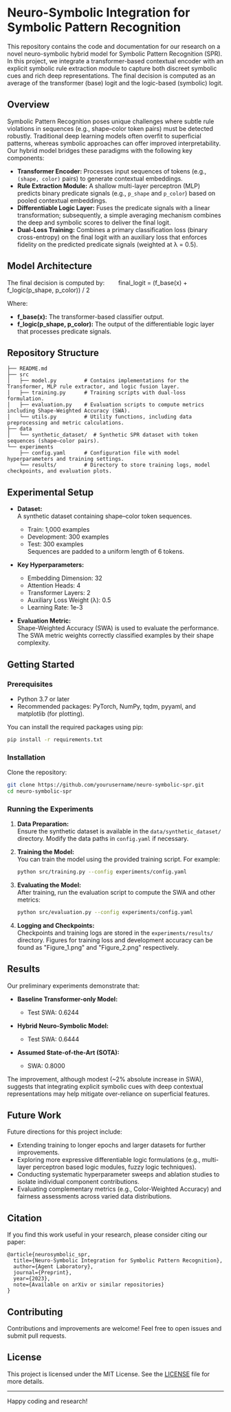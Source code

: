 # Neuro-Symbolic Integration for Symbolic Pattern Recognition

This repository contains the code and documentation for our research on a novel neuro-symbolic hybrid model for Symbolic Pattern Recognition (SPR). In this project, we integrate a transformer-based contextual encoder with an explicit symbolic rule extraction module to capture both discreet symbolic cues and rich deep representations. The final decision is computed as an average of the transformer (base) logit and the logic-based (symbolic) logit.

## Overview

Symbolic Pattern Recognition poses unique challenges where subtle rule violations in sequences (e.g., shape–color token pairs) must be detected robustly. Traditional deep learning models often overfit to superficial patterns, whereas symbolic approaches can offer improved interpretability. Our hybrid model bridges these paradigms with the following key components:

- **Transformer Encoder:** Processes input sequences of tokens (e.g., `(shape, color)` pairs) to generate contextual embeddings.  
- **Rule Extraction Module:** A shallow multi-layer perceptron (MLP) predicts binary predicate signals (e.g., `p_shape` and `p_color`) based on pooled contextual embeddings.
- **Differentiable Logic Layer:** Fuses the predicate signals with a linear transformation; subsequently, a simple averaging mechanism combines the deep and symbolic scores to deliver the final logit.
- **Dual-Loss Training:** Combines a primary classification loss (binary cross-entropy) on the final logit with an auxiliary loss that enforces fidelity on the predicted predicate signals (weighted at λ = 0.5).

## Model Architecture

The final decision is computed by:
  final_logit = (f_base(x) + f_logic(p_shape, p_color)) / 2

Where:
- **f_base(x):** The transformer-based classifier output.
- **f_logic(p_shape, p_color):** The output of the differentiable logic layer that processes predicate signals.

## Repository Structure

```
├── README.md
├── src
│   ├── model.py         # Contains implementations for the Transformer, MLP rule extractor, and logic fusion layer.
│   ├── training.py      # Training scripts with dual-loss formulation.
│   ├── evaluation.py    # Evaluation scripts to compute metrics including Shape-Weighted Accuracy (SWA).
│   └── utils.py         # Utility functions, including data preprocessing and metric calculations.
├── data
│   └── synthetic_dataset/  # Synthetic SPR dataset with token sequences (shape–color pairs).
└── experiments
    ├── config.yaml      # Configuration file with model hyperparameters and training settings.
    └── results/         # Directory to store training logs, model checkpoints, and evaluation plots.
```

## Experimental Setup

- **Dataset:**  
  A synthetic dataset containing shape–color token sequences.  
  - Train: 1,000 examples  
  - Development: 300 examples  
  - Test: 300 examples  
  Sequences are padded to a uniform length of 6 tokens.

- **Key Hyperparameters:**
  - Embedding Dimension: 32  
  - Attention Heads: 4  
  - Transformer Layers: 2  
  - Auxiliary Loss Weight (λ): 0.5  
  - Learning Rate: 1e-3  

- **Evaluation Metric:**  
  Shape-Weighted Accuracy (SWA) is used to evaluate the performance. The SWA metric weights correctly classified examples by their shape complexity.

## Getting Started

### Prerequisites

- Python 3.7 or later
- Recommended packages: PyTorch, NumPy, tqdm, pyyaml, and matplotlib (for plotting).

You can install the required packages using pip:

```bash
pip install -r requirements.txt
```

### Installation

Clone the repository:

```bash
git clone https://github.com/yourusername/neuro-symbolic-spr.git
cd neuro-symbolic-spr
```

### Running the Experiments

1. **Data Preparation:**  
   Ensure the synthetic dataset is available in the `data/synthetic_dataset/` directory. Modify the data paths in `config.yaml` if necessary.

2. **Training the Model:**  
   You can train the model using the provided training script. For example:

   ```bash
   python src/training.py --config experiments/config.yaml
   ```

3. **Evaluating the Model:**  
   After training, run the evaluation script to compute the SWA and other metrics:

   ```bash
   python src/evaluation.py --config experiments/config.yaml
   ```

4. **Logging and Checkpoints:**  
   Checkpoints and training logs are stored in the `experiments/results/` directory. Figures for training loss and development accuracy can be found as "Figure_1.png" and "Figure_2.png" respectively.

## Results

Our preliminary experiments demonstrate that:

- **Baseline Transformer-only Model:**  
  - Test SWA: 0.6244

- **Hybrid Neuro-Symbolic Model:**  
  - Test SWA: 0.6444

- **Assumed State-of-the-Art (SOTA):**  
  - SWA: 0.8000

The improvement, although modest (~2% absolute increase in SWA), suggests that integrating explicit symbolic cues with deep contextual representations may help mitigate over-reliance on superficial features.

## Future Work

Future directions for this project include:
- Extending training to longer epochs and larger datasets for further improvements.
- Exploring more expressive differentiable logic formulations (e.g., multi-layer perceptron based logic modules, fuzzy logic techniques).
- Conducting systematic hyperparameter sweeps and ablation studies to isolate individual component contributions.
- Evaluating complementary metrics (e.g., Color-Weighted Accuracy) and fairness assessments across varied data distributions.

## Citation

If you find this work useful in your research, please consider citing our paper:

```
@article{neurosymbolic_spr,
  title={Neuro-Symbolic Integration for Symbolic Pattern Recognition},
  author={Agent Laboratory},
  journal={Preprint},
  year={2023},
  note={Available on arXiv or similar repositories}
}
```

## Contributing

Contributions and improvements are welcome! Feel free to open issues and submit pull requests.

## License

This project is licensed under the MIT License. See the [LICENSE](LICENSE) file for more details.

---

Happy coding and research!